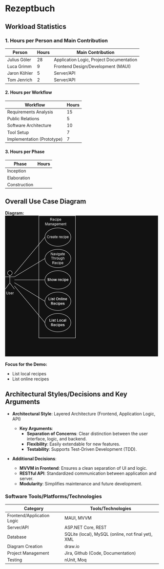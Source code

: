 # Rezeptbuch

## Workload Statistics

### 1. Hours per Person and Main Contribution
| Person               | Hours     | Main Contribution                        |
|----------------------|-----------|------------------------------------------|
| Julius Göler         | 28        | Application Logic, Project Documentation |
| Luca Grimm           | 9         | Frontend Design/Development (MAUI)       |
| Jaron Köhler         | 5         | Server/API                               |
| Tom Jenrich          | 2         | Server/API                               |

#### 2. Hours per Workflow
| Workflow                    | Hours     |
|-----------------------------|-----------|
| Requirements Analysis       | 15        |
| Public Relations            | 5         |
| Software Architecture       | 10        |
| Tool Setup                  | 7         |
| Implementation (Prototype)  | 7         |

#### 3. Hours per Phase
| Phase               | Hours |
|---------------------|-------|
| Inception           |       |
| Elaboration         |       |
| Construction        |       |



## Overall Use Case Diagram

**Diagram:**  
![Overall Use Case Diagram](https://github.com/GermanJesus-lul/Rezeptbuch/blob/main/docs/UseCaseDiagram.png)

**Focus for the Demo:**  
- List local recipes
- List online recipes


## **Architectural Styles/Decisions and Key Arguments**

- **Architectural Style**: Layered Architecture (Frontend, Application Logic, API)
  - **Key Arguments**:
    - **Separation of Concerns**: Clear distinction between the user interface, logic, and backend.
    - **Flexibility**: Easily extendable for new features.
    - **Testability**: Supports Test-Driven Development (TDD).

- **Additional Decisions**:
  - **MVVM in Frontend**: Ensures a clean separation of UI and logic.
  - **RESTful API**: Standardized communication between application and server.
  - **Modularity**: Simplifies maintenance and future development.

### **Software Tools/Platforms/Technologies**

| Category                   | Tools/Technologies      |
|----------------------------|-----------------------------|
| Frontend/Application Logic | MAUI, MVVM                  |
| Server/API                 | ASP.NET Core, REST          |
| Database                   | SQLite (local), MySQL (online, not final yet), XML |
| Diagram Creation           | draw.io                     |
| Project Management         | Jira, Github (Code, Documentation) |
| Testing                    | nUnit, Moq                  |
